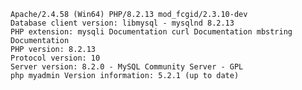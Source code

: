     Apache/2.4.58 (Win64) PHP/8.2.13 mod_fcgid/2.3.10-dev
    Database client version: libmysql - mysqlnd 8.2.13
    PHP extension: mysqli Documentation curl Documentation mbstring Documentation
    PHP version: 8.2.13
    Protocol version: 10
    Server version: 8.2.0 - MySQL Community Server - GPL
    php myadmin Version information: 5.2.1 (up to date)
